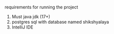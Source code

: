 requirements for running the project
1. Must java jdk (17+)
2. postgres sql with  database named shikshyalaya
3. IntelliJ IDE
